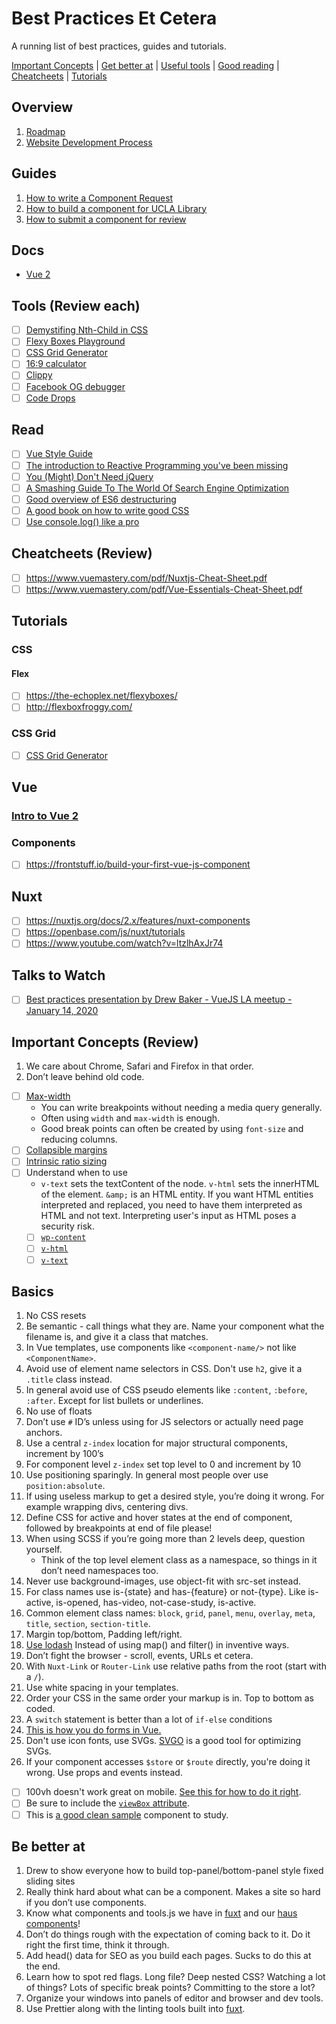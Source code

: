 # Best Practices Et Cetera
A running list of best practices, guides and tutorials.

[Important Concepts](https://github.com/jendiamond/best-practices/blob/master/README.md#important-concepts) | 
[Get better at](https://github.com/jendiamond/best-practices/blob/master/README.md#be-better-at) | 
[Useful tools](https://github.com/jendiamond/best-practices/blob/master/README.md#useful-tools-review-each) | 
[Good reading](https://github.com/jendiamond/best-practices/blob/master/README.md#good-reading) | 
[Cheatcheets](https://github.com/jendiamond/best-practices/blob/master/README.md#cheatcheets) | 
[Tutorials](https://github.com/jendiamond/best-practices/blob/master/README.md#tutorials)

## Overview

1. [Roadmap](https://github.com/UCLALibrary/library-website-nuxt/wiki/Roadmap)
1. [Website Development Process](https://github.com/UCLALibrary/library-website-nuxt/wiki/Website-Development-Process)

## Guides

1. [How to write a Component Request](https://github.com/UCLALibrary/library-website-nuxt/wiki/How-to-write-a-Component-Request)
1. [How to build a component for UCLA Library](https://github.com/UCLALibrary/library-website-nuxt/wiki/How-to-build-a-component-for-UCLA-Library)
1. [How to submit a component for review](https://github.com/UCLALibrary/library-website-nuxt/wiki/How-to-submit-a-component-for-review)

## Docs
+ [Vue 2](https://vuejs.org/v2/)

## Tools (Review each)
- [ ] [Demystifing Nth-Child in CSS](http://www.nealgrosskopf.com/tech/resources/80/)
- [ ] [Flexy Boxes Playground](https://the-echoplex.net/flexyboxes/)
- [ ] [CSS Grid Generator](https://cssgrid-generator.netlify.com/)
- [ ] [16:9 calculator](https://www.size43.com/16by9-aspect-ratio-calculator/)
- [ ] [Clippy](https://bennettfeely.com/clippy/)
- [ ] [Facebook OG debugger](https://developers.facebook.com/tools/debug/)
- [ ] [Code Drops](https://codedrops.io/)

## Read
- [ ] [Vue Style Guide](https://vuejs.org/v2/style-guide/)
- [ ] [The introduction to Reactive Programming you've been missing](https://gist.github.com/staltz/868e7e9bc2a7b8c1f754)
- [ ] [You (Might) Don't Need jQuery](https://github.com/nefe/You-Dont-Need-jQuery)
- [ ] [A Smashing Guide To The World Of Search Engine Optimization](https://www.smashingmagazine.com/smashing-guide-search-engine-optimization/)
- [ ] [Good overview of ES6 destructuring](https://2ality.com/2015/01/es6-destructuring.html)
- [ ] [A good book on how to write good CSS](https://maintainablecss.com/)
- [ ]  [Use console.log() like a pro](https://markodenic.com/use-console-log-like-a-pro/)

## Cheatcheets (Review)
- [ ] https://www.vuemastery.com/pdf/Nuxtjs-Cheat-Sheet.pdf
- [ ] https://www.vuemastery.com/pdf/Vue-Essentials-Cheat-Sheet.pdf

## Tutorials
### CSS

#### Flex
- [ ] https://the-echoplex.net/flexyboxes/
- [ ] http://flexboxfroggy.com/

### CSS Grid
- [ ] [CSS Grid Generator](https://cssgrid-generator.netlify.app/)

## Vue
### [Intro to Vue 2](https://www.vuemastery.com/courses/intro-to-vue-js/vue-instance/)
### Components
- [ ] https://frontstuff.io/build-your-first-vue-js-component

## Nuxt
- [ ] https://nuxtjs.org/docs/2.x/features/nuxt-components
- [ ] https://openbase.com/js/nuxt/tutorials
- [ ] https://www.youtube.com/watch?v=ltzlhAxJr74

## Talks to Watch
- [ ] [Best practices presentation by Drew Baker - VueJS LA meetup - January 14, 2020 ](https://docs.google.com/presentation/d/1xMqvylzoIwpEgwFEpXI8it_HGo7BUGrt8h65E0nvEQo/edit?usp=sharing)

## Important Concepts (Review)
1.  We care about Chrome, Safari and Firefox in that order.
1.  Don’t leave behind old code.
- [ ] [Max-width](https://www.google.com/search?q=max-width&rlz=1C5CHFA_enUS818US818&oq=Max-width&aqs=chrome.0.0l10.482j0j1&sourceid=chrome&ie=UTF-8)  
    + You can write breakpoints without needing a media query generally.
    + Often using `width` and `max-width` is enough. 
    + Good break points can often be created by using `font-size` and reducing columns.
- [ ] [Collapsible margins](https://www.google.com/search?q=collapsible+margins&rlz=1C5CHFA_enUS818US818&oq=Collapsible+margins&aqs=chrome.0.35i39j0i10l4j0j0i390l4.707j0j1&sourceid=chrome&ie=UTF-8)
- [ ] [Intrinsic ratio sizing](https://www.google.com/search?q=Intrinsic+ratio+sizing&rlz=1C5CHFA_enUS818US818&oq=Intrinsic+ratio+sizing&aqs=chrome..69i57j69i59.975j0j1&sourceid=chrome&ie=UTF-8)
- [ ] Understand when to use 
    + `v-text` sets the textContent of the node. `v-html` sets the innerHTML of the element. `&amp;` is an HTML entity. If you want HTML entities interpreted and replaced, you need to have them interpreted as HTML and not text. Interpreting user's input as HTML poses a security risk.
    - [ ] [`wp-content`]()
    - [ ] [`v-html`](https://www.google.com/search?q=v-html&rlz=1C5CHFA_enUS818US818&oq=v-html&aqs=chrome..69i57j0l9.4668j0j1&sourceid=chrome&ie=UTF-8)
    - [ ] [`v-text`]()

## Basics
1.  No CSS resets
1.  Be semantic - call things what they are. Name your component what the filename is, and give it a class that matches.
1.  In Vue templates, use components like `<component-name/>` not like `<ComponentName>`.
1.  Avoid use of element name selectors in CSS. Don't use `h2`, give it a `.title` class instead.
1.  In general avoid use of CSS pseudo elements like `:content`, `:before`, `:after`. Except for list bullets or underlines.
1.  No use of floats
1.  Don’t use `#` ID’s unless using for JS selectors or actually need page anchors.
1.  Use a central `z-index` location for major structural components, increment by 100’s
1.  For component level `z-index` set top level to 0 and increment by 10
1.  Use positioning sparingly. In general most people over use `position:absolute`.
1.  If using useless markup to get a desired style, you’re doing it wrong. For example wrapping divs, centering divs.
1.  Define CSS for active and hover states at the end of component, followed by breakpoints at end of file please!
1.  When using SCSS if you’re going more than 2 levels deep, question yourself. 
    + Think of the top level element class as a namespace, so things in it don’t need namespaces too.
1.  Never use background-images, use object-fit with src-set instead.
1.  For class names use is-{state} and has-{feature} or not-{type}. Like is-active, is-opened, has-video, not-case-study, is-active.
1.  Common element class names: `block`, `grid`, `panel`, `menu`, `overlay`, `meta`, `title`, `section`, `section-title`.
1.  Margin top/bottom, Padding left/right.
1.  [Use lodash](https://lodash.com/) Instead of using map() and filter() in inventive ways.
1.  Don’t fight the browser - scroll, events, URLs et cetera.
1.  With `Nuxt-Link` or `Router-Link` use relative paths from the root (start with a `/`).
1.  Use white spacing in your templates.
1.  Order your CSS in the same order your markup is in. Top to bottom as coded.
1.  A `switch` statement is better than a lot of `if-else` conditions
1.  [This is how you do forms in Vue.](https://alligator.io/vuejs/vue-form-handling/)
1.  Don't use icon fonts, use SVGs. [SVGO](https://github.com/svg/svgo) is a good tool for optimizing SVGs.
1.  If your component accesses `$store` or `$route` directly, you're doing it wrong. Use props and events instead. 
- [ ]  100vh doesn't work great on mobile. [See this for how to do it right](https://stackoverflow.com/questions/58886797/how-to-access-the-real-100vh-on-ios-in-css).
- [ ] Be sure to include the [`viewBox` attribute](https://www.google.com/search?q=viewBox+attribute&rlz=1C5CHFA_enUS818US818&sxsrf=ALeKk00gO9BELT3J_3f6UrRdo6-PVTA7KQ%3A1618689197170&ei=rTx7YKnpCZLv-gTw8LDgDg&oq=viewBox+attribute&gs_lcp=Cgdnd3Mtd2l6EAMyAggAMgYIABAWEB4yBggAEBYQHjIGCAAQFhAeMgYIABAWEB4yBggAEBYQHjIGCAAQFhAeMgYIABAWEB4yBggAEBYQHjIGCAAQFhAeOgYIABAFEB46BggAEAgQHlDg1wpY0f8KYMCaC2gAcAJ4AIABuwGIAdMEkgEDMy4ymAEAoAECoAEBqgEHZ3dzLXdpesABAQ&sclient=gws-wiz&ved=0ahUKEwjp8-SUh4bwAhWSt54KHXA4DOwQ4dUDCA8&uact=5).
- [ ] This is [a good clean sample](https://github.com/funkhaus/factory/blob/master/src/components/WorkBlock/BlockWork.vue) component to study.

## Be better at
1.  Drew to show everyone how to build top-panel/bottom-panel style fixed sliding sites
1.  Really think hard about what can be a component. Makes a site so hard if you don’t use components.
1.  Know what components and tools.js we have in [fuxt](https://github.com/funkhaus/fuxt) and our [haus components](https://github.com/funkhaus/components)!
1.  Don’t do things rough with the expectation of coming back to it. Do it right the first time, think it through.
1.  Add head() data for SEO as you build each pages. Sucks to do this at the end.
1.  Learn how to spot red flags. Long file? Deep nested CSS? Watching a lot of things? Lots of specific break points? Committing to the store a lot?
1.  Organize your windows into panels of editor and browser and dev tools.
1.  Use Prettier along with the linting tools built into [fuxt](https://github.com/funkhaus/fuxt).
